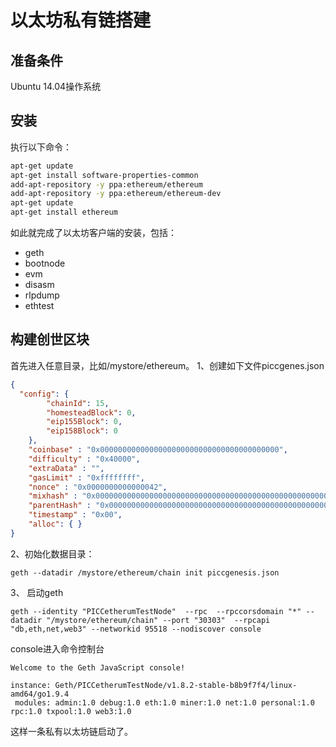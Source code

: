 # 以太坊私有链搭建
## 准备条件
Ubuntu 14.04操作系统
## 安装
执行以下命令：
``` bash
apt-get update
apt-get install software-properties-common
add-apt-repository -y ppa:ethereum/ethereum
add-apt-repository -y ppa:ethereum/ethereum-dev
apt-get update
apt-get install ethereum
```
如此就完成了以太坊客户端的安装，包括：
* geth
* bootnode
* evm
* disasm
* rlpdump
* ethtest

## 构建创世区块
首先进入任意目录，比如/mystore/ethereum。
1、创建如下文件piccgenes.json
```json
{
  "config": {
        "chainId": 15,
        "homesteadBlock": 0,
        "eip155Block": 0,
        "eip158Block": 0
    },
    "coinbase" : "0x0000000000000000000000000000000000000000",
    "difficulty" : "0x40000",
    "extraData" : "",
    "gasLimit" : "0xffffffff",
    "nonce" : "0x0000000000000042",
    "mixhash" : "0x0000000000000000000000000000000000000000000000000000000000000000",
    "parentHash" : "0x0000000000000000000000000000000000000000000000000000000000000000",
    "timestamp" : "0x00",
    "alloc": { }
}
```

2、初始化数据目录：
```
geth --datadir /mystore/ethereum/chain init piccgenesis.json
```

3、 启动geth
```
geth --identity "PICCetherumTestNode"  --rpc  --rpccorsdomain "*" --datadir "/mystore/ethereum/chain" --port "30303"  --rpcapi "db,eth,net,web3" --networkid 95518 --nodiscover console
```
console进入命令控制台
```
Welcome to the Geth JavaScript console!

instance: Geth/PICCetherumTestNode/v1.8.2-stable-b8b9f7f4/linux-amd64/go1.9.4
 modules: admin:1.0 debug:1.0 eth:1.0 miner:1.0 net:1.0 personal:1.0 rpc:1.0 txpool:1.0 web3:1.0
```

这样一条私有以太坊链启动了。
